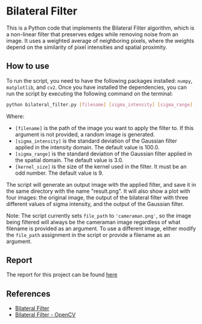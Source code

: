 # Bilateral Filter

This is a Python code that implements the Bilateral Filter algorithm, which is a non-linear filter that preserves edges while removing noise from an image. It uses a weighted average of neighboring pixels, where the weights depend on the similarity of pixel intensities and spatial proximity. 

## How to use

To run the script, you need to have the following packages installed: `numpy`, `matplotlib`, and `cv2`. Once you have installed the dependencies, you can run the script by executing the following command on the terminal:

```bash
python bilateral_filter.py [filename] [sigma_intensity] [sigma_range] [kernel_size]
```

Where:
- `[filename]` is the path of the image you want to apply the filter to. If this argument is not provided, a random image is generated.
- `[sigma_intensity]` is the standard deviation of the Gaussian filter applied in the intensity domain. The default value is 100.0.
- `[sigma_range]` is the standard deviation of the Gaussian filter applied in the spatial domain. The default value is 3.0.
- `[kernel_size]` is the size of the kernel used in the filter. It must be an odd number. The default value is 9.

The script will generate an output image with the applied filter, and save it in the same directory with the name "result.png". It will also show a plot with four images: the original image, the output of the bilateral filter with three different values of sigma intensity, and the output of the Gaussian filter. 

Note: The script currently sets `file_path` to `'cameraman.png'`, so the image being filtered will always be the cameraman image regardless of what filename is provided as an argument. To use a different image, either modify the `file_path` assignment in the script or provide a filename as an argument.

## Report

The report for this project can be found [here]()


## References

- [Bilateral Filter](https://en.wikipedia.org/wiki/Bilateral_filter)
- [Bilateral Filter - OpenCV](https://docs.opencv.org/3.4/d4/d13/tutorial_py_filtering.html)